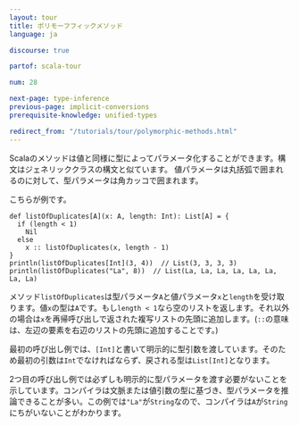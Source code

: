```yaml
---
layout: tour
title: ポリモーフフィックメソッド
language: ja

discourse: true

partof: scala-tour

num: 28

next-page: type-inference
previous-page: implicit-conversions
prerequisite-knowledge: unified-types

redirect_from: "/tutorials/tour/polymorphic-methods.html"
---
```


Scalaのメソッドは値と同様に型によってパラメータ化することができます。構文はジェネリッククラスの構文と似ています。
値パラメータは丸括弧で囲まれるのに対して、型パラメータは角カッコで囲まれます。

こちらが例です。

```tut
def listOfDuplicates[A](x: A, length: Int): List[A] = {
  if (length < 1)
    Nil
  else
    x :: listOfDuplicates(x, length - 1)
}
println(listOfDuplicates[Int](3, 4))  // List(3, 3, 3, 3)
println(listOfDuplicates("La", 8))  // List(La, La, La, La, La, La, La, La)
```

メソッド`listOfDuplicates`は型パラメータ`A`と値パラメータ`x`と`length`を受け取ります。値`x`の型は`A`です。もし`length < 1`なら空のリストを返します。それ以外の場合は`x`を再帰呼び出しで返された複写リストの先頭に追加します。(`::`の意味は、左辺の要素を右辺のリストの先頭に追加することです。)

最初の呼び出し例では、`[Int]`と書いて明示的に型引数を渡しています。そのため最初の引数は`Int`でなければならず、戻される型は`List[Int]`となります。

2つ目の呼び出し例では必ずしも明示的に型パラメータを渡す必要がないことを示しています。コンパイラは文脈または値引数の型に基づき、型パラメータを推論できることが多い。この例では`"La"`が`String`なので、コンパイラは`A`が`String`にちがいないことがわかります。
